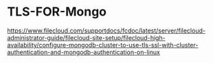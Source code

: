 # TLS-FOR-Mongo


https://www.filecloud.com/supportdocs/fcdoc/latest/server/filecloud-administrator-guide/filecloud-site-setup/filecloud-high-availability/configure-mongodb-cluster-to-use-tls-ssl-with-cluster-authentication-and-mongodb-authentication-on-linux
